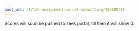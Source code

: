 ```yaml
---
post_url: /t/tds-assignment-is-not-submitting/166189/16
---
```

Scores will soon be pushed to seek portal, till then it will show 0.